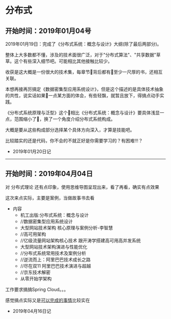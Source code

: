 #   分布式


##  开始时间：2019年01月04号

2019年01月19日：完成了《分布式系统：概念与设计》大纲(除了最后两部分)。

整体上大多数都不懂，涉及的技术面很广泛，对于"分布式算法"、"共享数据"草草。这个有些深入细节吧。可能相比其他接触比较少。

收获是这大概是一份很大的技术集，每章节背后都有至少一尺厚的书，还相互关联。

本想再接再厉搞定《数据密集型应用系统设计》，但是这个描述的是具体技术抽象的共性，说实话如果一点某方面的体会，有些轻飘，就暂且放下，得搞点动手实践。

《分布式系统原理与泛型》这个相比《分布式系统：概念与设计》要具体浅显一点，范围缩小了，换了一个角度介绍分布式系统构成。

大概是要从这些构成部分选择某个具体方向深入，才算是技能吧。

比较踏实的还是代码，你不会的不就正好是你需要学习的？有困难!!!？

-   2019年01月20日记

----

##  开始时间：2019年04月04日

对 分布式理论 还有点印象，使用思维导图呈现出来，看了再看，确实有点效果

这次来点实际，主要是案例，当做故事书去看

-   内容
    -   机工出版:分布式系统：概念与设计
    -   //数据密集型应用系统设计
    -   大型网站技术架构 核心原理与案例分析-李智慧
    -   //高可用架构
    -   //亿级流量网站架构核心技术 跟开涛学搭建高可用高并发系统
    -   大型网站技术架构演进与性能优化
    -   //分布式系统常用技术及案例分析
    -   //逆流而上：阿里巴巴技术成长之路
    -   //尽在双11 阿里巴巴技术演进与超越
    -   //京东技术解密
    -   从零开始学架构

工作要求搞搞Spring Cloud。。。

感觉搞点实际又是[可以完成的事情](log03.md)比较实在

-   2019年04月16日记
